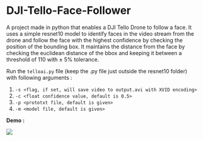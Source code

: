 # DJI-Tello-Face-Follower
A project made in python that enables a DJI Tello Drone to follow a face.
It uses a simple resnet10 model to identify faces in the video stream from the drone and follow the face with the highest confidence
by checking the position of the bounding box. It maintains the distance from the face by checking the euclidean distance of the bbox and keeping it between a threshold of 110 with ± 5% tolerance.

Run the ```telloai.py``` file (keep the .py file just outside the resnet10 folder) with following arguments : 

1. ```-s <flag, if set, will save video to output.avi with XVID encoding>```
2. ```-c <float confidence value, default is 0.5>```
3. ```-p <prototxt file, default is given>```
4. ```-m <model file, default is given>```

**Demo :**

![](demo.gif)
